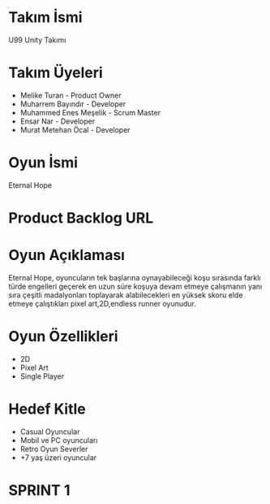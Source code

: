 # Takım İsmi
U99 Unity Takımı

# Takım Üyeleri
- Melike Turan - Product Owner
- Muharrem Bayındır - Developer
- Muhammed Enes Meşelik - Scrum Master
- Ensar Nar - Developer
- Murat Metehan Öcal - Developer

# Oyun İsmi
Eternal Hope

# Product Backlog URL


# Oyun Açıklaması
Eternal Hope, oyuncuların tek başlarına oynayabileceği koşu sırasında farklı türde engelleri geçerek en uzun süre koşuya devam etmeye çalışmanın yanı sıra çeşitli madalyonları toplayarak alabilecekleri en yüksek skoru elde etmeye çalıştıkları pixel art,2D,endless runner oyunudur.

# Oyun Özellikleri
- 2D
- Pixel Art
- Single Player

# Hedef Kitle
- Casual Oyuncular
- Mobil ve PC oyuncuları
- Retro Oyun Severler
- +7 yaş üzeri oyuncular

# SPRINT 1
